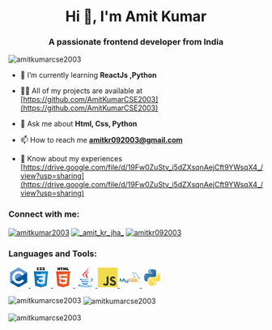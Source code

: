 <h1 align="center">Hi 👋, I'm Amit Kumar</h1>
<h3 align="center">A passionate frontend developer from India</h3>

<p align="left"> <img src="https://komarev.com/ghpvc/?username=amitkumarcse2003&label=Profile%20views&color=0e75b6&style=flat" alt="amitkumarcse2003" /> </p>

- 🌱 I’m currently learning **ReactJs ,Python**

- 👨‍💻 All of my projects are available at [https://github.com/AmitKumarCSE2003](https://github.com/AmitKumarCSE2003)

- 💬 Ask me about **Html, Css, Python**

- 📫 How to reach me **amitkr092003@gmail.com**

- 📄 Know about my experiences [https://drive.google.com/file/d/19Fw0ZuStv_i5dZXsqnAejCft9YWsqX4_/view?usp=sharing](https://drive.google.com/file/d/19Fw0ZuStv_i5dZXsqnAejCft9YWsqX4_/view?usp=sharing)

<h3 align="left">Connect with me:</h3>
<p align="left">
<a href="https://linkedin.com/in/amitkumar2003" target="blank"><img align="center" src="https://raw.githubusercontent.com/rahuldkjain/github-profile-readme-generator/master/src/images/icons/Social/linked-in-alt.svg" alt="amitkumar2003" height="30" width="40" /></a>
<a href="https://instagram.com/_amit_kr_jha_" target="blank"><img align="center" src="https://raw.githubusercontent.com/rahuldkjain/github-profile-readme-generator/master/src/images/icons/Social/instagram.svg" alt="_amit_kr_jha_" height="30" width="40" /></a>
<a href="https://www.hackerrank.com/amitkr092003" target="blank"><img align="center" src="https://raw.githubusercontent.com/rahuldkjain/github-profile-readme-generator/master/src/images/icons/Social/hackerrank.svg" alt="amitkr092003" height="30" width="40" /></a>
</p>

<h3 align="left">Languages and Tools:</h3>
<p align="left"> <a href="https://www.cprogramming.com/" target="_blank" rel="noreferrer"> <img src="https://raw.githubusercontent.com/devicons/devicon/master/icons/c/c-original.svg" alt="c" width="40" height="40"/> </a> <a href="https://www.w3schools.com/css/" target="_blank" rel="noreferrer"> <img src="https://raw.githubusercontent.com/devicons/devicon/master/icons/css3/css3-original-wordmark.svg" alt="css3" width="40" height="40"/> </a> <a href="https://www.w3.org/html/" target="_blank" rel="noreferrer"> <img src="https://raw.githubusercontent.com/devicons/devicon/master/icons/html5/html5-original-wordmark.svg" alt="html5" width="40" height="40"/> </a> <a href="https://www.java.com" target="_blank" rel="noreferrer"> <img src="https://raw.githubusercontent.com/devicons/devicon/master/icons/java/java-original.svg" alt="java" width="40" height="40"/> </a> <a href="https://developer.mozilla.org/en-US/docs/Web/JavaScript" target="_blank" rel="noreferrer"> <img src="https://raw.githubusercontent.com/devicons/devicon/master/icons/javascript/javascript-original.svg" alt="javascript" width="40" height="40"/> </a> <a href="https://www.mysql.com/" target="_blank" rel="noreferrer"> <img src="https://raw.githubusercontent.com/devicons/devicon/master/icons/mysql/mysql-original-wordmark.svg" alt="mysql" width="40" height="40"/> </a> <a href="https://www.python.org" target="_blank" rel="noreferrer"> <img src="https://raw.githubusercontent.com/devicons/devicon/master/icons/python/python-original.svg" alt="python" width="40" height="40"/> </a> </p>

<p><img align="left" src="https://github-readme-stats.vercel.app/api/top-langs?username=amitkumarcse2003&show_icons=true&locale=en&layout=compact" alt="amitkumarcse2003" /></p>

<p>&nbsp;<img align="center" src="https://github-readme-stats.vercel.app/api?username=amitkumarcse2003&show_icons=true&locale=en" alt="amitkumarcse2003" /></p>

<p><img align="center" src="https://github-readme-streak-stats.herokuapp.com/?user=amitkumarcse2003&" alt="amitkumarcse2003" /></p>








<!--
**AmitKumarCSE2003/AmitKumarCSE2003** is a ✨ _special_ ✨ repository because its `README.md` (this file) appears on your GitHub profile.

Here are some ideas to get you started:

- 🔭 I’m currently working on ...
- 🌱 I’m currently learning ...
- 👯 I’m looking to collaborate on ...
- 🤔 I’m looking for help with ...
- 💬 Ask me about ...
- 📫 How to reach me: ...
- 😄 Pronouns: ...
- ⚡ Fun fact: ...
-->
